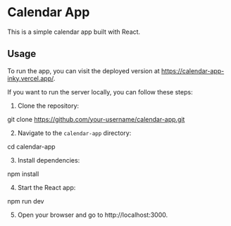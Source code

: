 # Calendar App

This is a simple calendar app built with React.

## Usage

To run the app, you can visit the deployed version at https://calendar-app-inky.vercel.app/.

If you want to run the server locally, you can follow these steps:

1. Clone the repository:

git clone https://github.com/your-username/calendar-app.git


2. Navigate to the `calendar-app` directory:

cd calendar-app


3. Install dependencies:

npm install


4. Start the React app:

 npm run dev

5. Open your browser and go to http://localhost:3000.

